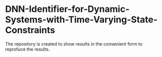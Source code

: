 # DNN-Identifier-for-Dynamic-Systems-with-Time-Varying-State-Constraints
The repository is created to show results in the convenient form to reprofuce the results.
